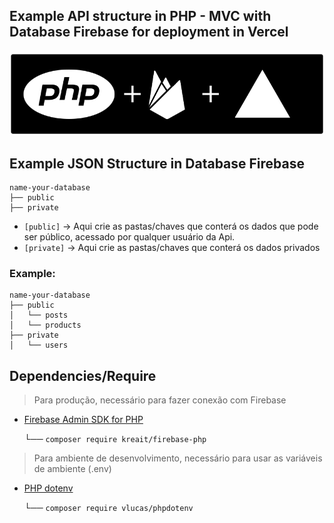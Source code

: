 
## Example API structure in PHP - MVC with Database Firebase for deployment in Vercel </p>

  <a href="#php+firebase+vercel"><img src="public/header.png" alt="Hi!!"/></a>
</p>

## Example JSON Structure in Database Firebase 

    name-your-database
    ├── public              
    ├── private                 

- ```[public]``` -> Aqui crie as pastas/chaves que conterá os dados que pode ser público, acessado por qualquer usuário da Api.
- ```[private]``` -> Aqui crie as pastas/chaves que conterá os dados privados

### Example:

    name-your-database
    ├── public    
    │   └── posts  
    │   └── products  
    ├── private                
    │   └── users              
     

## Dependencies/Require
>Para produção, necessário para fazer conexão com Firebase
- [Firebase Admin SDK for PHP](https://firebase-php.readthedocs.io/en/5.x/)

   └── ```composer require kreait/firebase-php```

> Para ambiente de desenvolvimento, necessário para usar as variáveis de ambiente (.env)
- [PHP dotenv](https://github.com/vlucas/phpdotenv)

   └── ```composer require vlucas/phpdotenv```